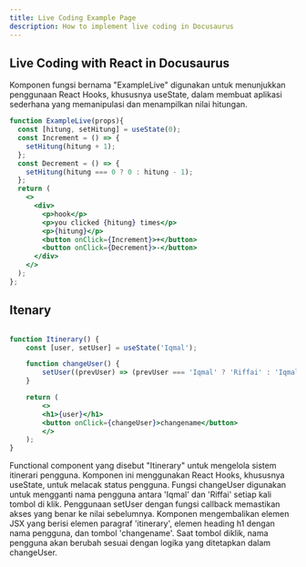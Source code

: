 ```yaml
---
title: Live Coding Example Page
description: How to implement live coding in Docusaurus
---
```


## Live Coding with React in Docusaurus

Komponen fungsi bernama "ExampleLive" digunakan untuk menunjukkan penggunaan React Hooks, khususnya useState, dalam membuat aplikasi sederhana yang memanipulasi dan menampilkan nilai hitungan.

```jsx live
function ExampleLive(props){
  const [hitung, setHitung] = useState(0);
  const Increment = () => {
    setHitung(hitung + 1);
  };
  const Decrement = () => {
    setHitung(hitung === 0 ? 0 : hitung - 1);
  };
  return (
    <>
      <div>
        <p>hook</p>
        <p>you clicked {hitung} times</p>
        <p>{hitung}</p>
        <button onClick={Increment}>+</button>
        <button onClick={Decrement}>-</button>
      </div>
    </>
  );
};

```


## Itenary

```jsx live

function Itinerary() {
    const [user, setUser] = useState('Iqmal');

    function changeUser() {
        setUser((prevUser) => (prevUser === 'Iqmal' ? 'Riffai' : 'Iqmal'));
    }

    return (
        <>
        <h1>{user}</h1>
        <button onClick={changeUser}>changename</button>
        </>
    );
}

```

Functional component yang disebut "Itinerary" untuk mengelola sistem itinerari pengguna.
Komponen ini menggunakan React Hooks, khususnya useState, untuk melacak status pengguna.
Fungsi changeUser digunakan untuk mengganti nama pengguna antara 'Iqmal' dan 'Riffai' setiap kali tombol di klik.
Penggunaan setUser dengan fungsi callback memastikan akses yang benar ke nilai sebelumnya.
Komponen mengembalikan elemen JSX yang berisi elemen paragraf 'itinerary', elemen heading h1 dengan nama pengguna, dan tombol 'changename'.
Saat tombol diklik, nama pengguna akan berubah sesuai dengan logika yang ditetapkan dalam changeUser.
<!-- <iframe  style={{ height: "300px", width: "100%" }} scrolling="no" title="Untitled" src="https://codepen.io/iqmalr/embed/abMQaGX?default-tab=html%2Cresult" frameborder="no" loading="lazy" allowtransparency="true" allowfullscreen="true">
  See the Pen <a href="https://codepen.io/iqmalr/pen/abMQaGX">
  Untitled</a> by iqmalr (<a href="https://codepen.io/iqmalr">@iqmalr</a>)
  on <a href="https://codepen.io">CodePen</a>.
</iframe> -->
